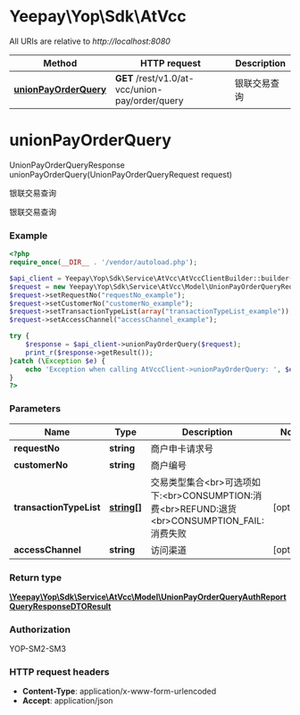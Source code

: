 # Yeepay\Yop\Sdk\AtVcc

All URIs are relative to *http://localhost:8080*

Method | HTTP request | Description
------------- | ------------- | -------------
[**unionPayOrderQuery**](AtVcc.md#unionPayOrderQuery) | **GET** /rest/v1.0/at-vcc/union-pay/order/query | 银联交易查询


# **unionPayOrderQuery**
UnionPayOrderQueryResponse unionPayOrderQuery(UnionPayOrderQueryRequest request)

银联交易查询

银联交易查询

### Example
```php
<?php
require_once(__DIR__ . '/vendor/autoload.php');

$api_client = Yeepay\Yop\Sdk\Service\AtVcc\AtVccClientBuilder::builder()->build();
$request = new Yeepay\Yop\Sdk\Service\AtVcc\Model\UnionPayOrderQueryRequest();
$request->setRequestNo("requestNo_example");
$request->setCustomerNo("customerNo_example");
$request->setTransactionTypeList(array("transactionTypeList_example"));
$request->setAccessChannel("accessChannel_example");

try {
    $response = $api_client->unionPayOrderQuery($request);
    print_r($response->getResult());
}catch (\Exception $e) {
    echo 'Exception when calling AtVccClient->unionPayOrderQuery: ', $e->getMessage(), PHP_EOL;
}
?>
```

### Parameters

Name | Type | Description  | Notes
------------- | ------------- | ------------- | -------------
 **requestNo** | **string**| 商户申卡请求号 |
 **customerNo** | **string**| 商户编号 |
 **transactionTypeList** | [**string[]**](../Model/string.md)| 交易类型集合&lt;br&gt;可选项如下:&lt;br&gt;CONSUMPTION:消费&lt;br&gt;REFUND:退货&lt;br&gt;CONSUMPTION_FAIL:消费失败 | [optional]
 **accessChannel** | **string**| 访问渠道 | [optional]

### Return type
[**\Yeepay\Yop\Sdk\Service\AtVcc\Model\UnionPayOrderQueryAuthReportQueryResponseDTOResult**](../Model/UnionPayOrderQueryAuthReportQueryResponseDTOResult.md)
### Authorization

YOP-SM2-SM3


### HTTP request headers

 - **Content-Type**: application/x-www-form-urlencoded
 - **Accept**: application/json


